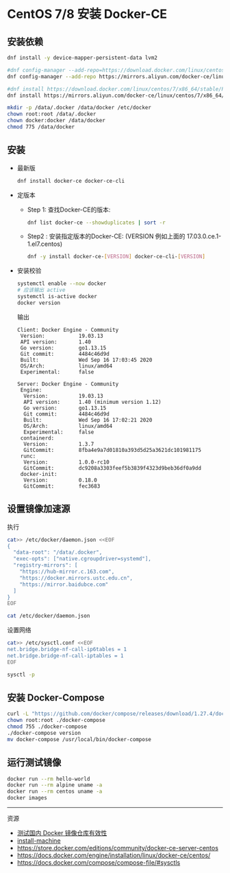 # CentOS 7/8 安装 Docker-CE


## 安装依赖
```sh
dnf install -y device-mapper-persistent-data lvm2

#dnf config-manager --add-repo=https://download.docker.com/linux/centos/docker-ce.repo
dnf config-manager --add-repo https://mirrors.aliyun.com/docker-ce/linux/centos/docker-ce.repo

#dnf install https://download.docker.com/linux/centos/7/x86_64/stable/Packages/containerd.io-1.2.13-3.2.el7.x86_64.rpm
dnf install https://mirrors.aliyun.com/docker-ce/linux/centos/7/x86_64/edge/Packages/containerd.io-1.3.7-3.1.el7.x86_64.rpm

mkdir -p /data/.docker /data/docker /etc/docker
chown root:root /data/.docker
chown docker:docker /data/docker
chmod 775 /data/docker
```

## 安装

- 最新版
  ```sh
  dnf install docker-ce docker-ce-cli 
  ```
- 定版本
  - Step 1: 查找Docker-CE的版本:
    ```sh
    dnf list docker-ce --showduplicates | sort -r
    ```
  - Step2 : 安装指定版本的Docker-CE: (VERSION 例如上面的 17.03.0.ce.1-1.el7.centos)
    ```sh
    dnf -y install docker-ce-[VERSION] docker-ce-cli-[VERSION]
    ```

- 安装校验
  ```sh
  systemctl enable --now docker
  # 应该输出 active
  systemctl is-active docker
  docker version
  ```
  输出
  ```
  Client: Docker Engine - Community
   Version:           19.03.13
   API version:       1.40
   Go version:        go1.13.15
   Git commit:        4484c46d9d
   Built:             Wed Sep 16 17:03:45 2020
   OS/Arch:           linux/amd64
   Experimental:      false

  Server: Docker Engine - Community
   Engine:
    Version:          19.03.13
    API version:      1.40 (minimum version 1.12)
    Go version:       go1.13.15
    Git commit:       4484c46d9d
    Built:            Wed Sep 16 17:02:21 2020
    OS/Arch:          linux/amd64
    Experimental:     false
   containerd:
    Version:          1.3.7
    GitCommit:        8fba4e9a7d01810a393d5d25a3621dc101981175
   runc:
    Version:          1.0.0-rc10
    GitCommit:        dc9208a3303feef5b3839f4323d9beb36df0a9dd
   docker-init:
    Version:          0.18.0
    GitCommit:        fec3683
  ```


## 设置镜像加速源

执行
```sh
cat>> /etc/docker/daemon.json <<EOF
{
  "data-root": "/data/.docker",
  "exec-opts": ["native.cgroupdriver=systemd"],
  "registry-mirrors": [
    "https://hub-mirror.c.163.com", 
    "https://docker.mirrors.ustc.edu.cn",
    "https://mirror.baidubce.com"
  ]
}
EOF

cat /etc/docker/daemon.json
```

设置网络
```sh
cat>> /etc/sysctl.conf <<EOF
net.bridge.bridge-nf-call-ip6tables = 1
net.bridge.bridge-nf-call-iptables = 1
EOF

sysctl -p
```


## 安装 Docker-Compose
```sh
curl -L "https://github.com/docker/compose/releases/download/1.27.4/docker-compose-$(uname -s)-$(uname -m)" -o docker-compose
chown root:root ./docker-compose
chmod 755 ./docker-compose
./docker-compose version
mv docker-compose /usr/local/bin/docker-compose
```


## 运行测试镜像
```sh
docker run --rm hello-world
docker run --rm alpine uname -a
docker run --rm centos uname -a
docker images
```


---
资源
- [测试国内 Docker 镜像仓库有效性](https://github.com/docker-practice/docker-registry-cn-mirror-test/actions)
- [install-machine](https://docs.docker.com/machine/install-machine/#install-machine-directly)
- https://store.docker.com/editions/community/docker-ce-server-centos
- https://docs.docker.com/engine/installation/linux/docker-ce/centos/
- https://docs.docker.com/compose/compose-file/#sysctls


